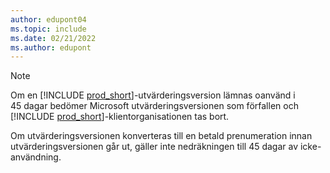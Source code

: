 ```yaml
---
author: edupont04
ms.topic: include
ms.date: 02/21/2022
ms.author: edupont
---
```

> [!NOTE]
> Om en [!INCLUDE [prod_short](prod_short.md)]-utvärderingsversion lämnas oanvänd i 45 dagar bedömer Microsoft utvärderingsversionen som förfallen och [!INCLUDE [prod_short](prod_short.md)]-klientorganisationen tas bort.
>
> Om utvärderingsversionen konverteras till en betald prenumeration innan utvärderingsversionen går ut, gäller inte nedräkningen till 45 dagar av icke-användning.

